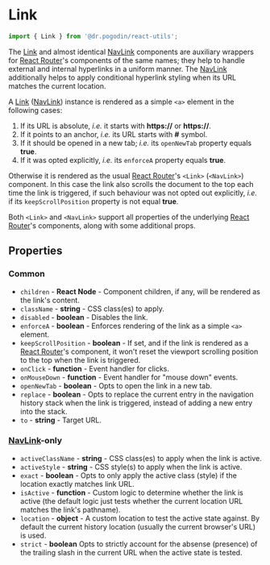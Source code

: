 # Link

```js
import { Link } from '@dr.pogodin/react-utils';
```

The [Link] and almost identical [NavLink] components are auxiliary wrappers for
[React Router]'s components of the same names; they help to handle external and
internal hyperlinks in a uniform manner. The [NavLink] additionally helps to
apply conditional hyperlink styling when its URL matches the current location.

A [Link] ([NavLink]) instance is rendered as a simple `<a>` element in
the following cases:
1.  If its URL is absolute, _i.e._ it starts with **https://** or **https://**.
2.  If it points to an anchor, _i.e._ its URL starts with **#** symbol.
3.  If it should be opened in a new tab; _i.e._ its `openNewTab` property
    equals **true**.
4.  If it was opted explicitly, _i.e._ its `enforceA` property equals **true**.

Otherwise it is rendered as the usual [React Router]'s `<Link>` (`<NavLink>`)
component. In this case the link also scrolls the document to the top each time
the link is triggered, if such behaviour was not opted out explicitly, _i.e._
if its  `keepScrollPosition` property is not equal **true**.

Both `<Link>` and `<NavLink>` support all properties of the underlying
[React Router]'s components, along with some additional props.

## Properties

### Common
- `children` - **React Node** - Component children, if any, will be rendered as
  the link's content.
- `className` - **string** - CSS class(es) to apply.
- `disabled` - **boolean** - Disables the link.
- `enforceA` - **boolean** - Enforces rendering of the link as a simple `<a>`
  element.
- `keepScrollPosition` - **boolean** - If set, and if the link is rendered as
  a [React Router]'s component, it won't reset the viewport scrolling position
  to the top when the link is triggered.
- `onClick` - **function** - Event handler for clicks.
- `onMouseDown` - **function** - Event handler for "mouse down" events.
- `openNewTab` - **boolean** - Opts to open the link in a new tab.
- `replace` - **boolean** - Opts to replace the current entry in the navigation
  history stack when the link is triggered, instead of adding a new entry into
  the stack.
- `to` - **string** - Target URL.

### [NavLink]-only
- `activeClassName` - **string** - CSS class(es) to apply when
  the link is active.
- `activeStyle` - **string** - CSS style(s) to apply when the link is active.
- `exact` - **boolean** - Opts to only apply the active class (style) if
  the location exactly matches link URL.
- `isActive` - **function** - Custom logic to determine whether the link is
  active (the default logic just tests whether the current location URL matches
  the link's pathname).
- `location` - **object** - A custom location to test the active state against.
  By default the current history location (usually the current browser's URL)
  is used.
- `strict` - **boolean** Opts to strictly account for the absense (presence) of
  the trailing slash in the current URL when the active state is tested.

[Link]: /docs/api/components/link
[NavLink]: /docs/api/components/navlink
[React Router]: https://reactrouter.com/web/guides/quick-start

